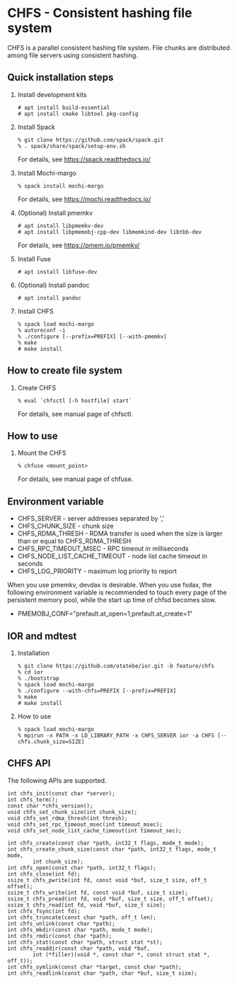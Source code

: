 # CHFS - Consistent hashing file system

CHFS is a parallel consistent hashing file system.  File chunks are distributed among file servers using consistent hashing.

## Quick installation steps

1. Install development kits

       # apt install build-essential
       # apt install cmake libtool pkg-config

1. Install Spack

       % git clone https://github.com/spack/spack.git
       % . spack/share/spack/setup-env.sh

   For details, see https://spack.readthedocs.io/

1. Install Mochi-margo

       % spack install mochi-margo

   For details, see https://mochi.readthedocs.io/

1. (Optional) Install pmemkv

       # apt install libpmemkv-dev
       # apt install libpmemobj-cpp-dev libmemkind-dev libtbb-dev

   For details, see https://pmem.io/pmemkv/

1. Install Fuse

       # apt install libfuse-dev

1. (Optional) Install pandoc

       # apt install pandoc

1. Install CHFS

       % spack load mochi-margo
       % autoreconf -i
       % ./configure [--prefix=PREFIX] [--with-pmemkv]
       % make
       # make install

## How to create file system

1. Create CHFS

       % eval `chfsctl [-h hostfile] start`

   For details, see manual page of chfsctl.

## How to use

1. Mount the CHFS

       % chfuse <mount_point>

   For details, see manual page of chfuse.

## Environment variable

- CHFS_SERVER - server addresses separated by ','
- CHFS_CHUNK_SIZE - chunk size
- CHFS_RDMA_THRESH - RDMA transfer is used when the size is larger than or equal to CHFS_RDMA_THRESH
- CHFS_RPC_TIMEOUT_MSEC - RPC timeout in milliseconds
- CHFS_NODE_LIST_CACHE_TIMEOUT - node list cache timeout in seconds
- CHFS_LOG_PRIORITY - maximum log priority to report

When you use pmemkv, devdax is desirable.  When you use fsdax, the following environment variable is recommended to touch every page of the persistent memory pool, while the start up time of chfsd becomes slow.

- PMEMOBJ_CONF="prefault.at_open=1;prefault.at_create=1"

## IOR and mdtest

1. Installation

       % git clone https://github.com/otatebe/ior.git -b feature/chfs
       % cd ior
       % ./bootstrap
       % spack load mochi-margo
       % ./configure --with-chfs=PREFIX [--prefix=PREFIX]
       % make
       # make install

1. How to use

       % spack load mochi-margo
       % mpirun -x PATH -x LD_LIBRARY_PATH -x CHFS_SERVER ior -a CHFS [--chfs.chunk_size=SIZE]

## CHFS API

The following APIs are supported.

    int chfs_init(const char *server);
    int chfs_term();
    const char *chfs_version();
    void chfs_set_chunk_size(int chunk_size);
    void chfs_set_rdma_thresh(int thresh);
    void chfs_set_rpc_timeout_msec(int timeout_msec);
    void chfs_set_node_list_cache_timeout(int timeout_sec);

    int chfs_create(const char *path, int32_t flags, mode_t mode);
    int chfs_create_chunk_size(const char *path, int32_t flags, mode_t mode,
            int chunk_size);
    int chfs_open(const char *path, int32_t flags);
    int chfs_close(int fd);
    ssize_t chfs_pwrite(int fd, const void *buf, size_t size, off_t offset);
    ssize_t chfs_write(int fd, const void *buf, size_t size);
    ssize_t chfs_pread(int fd, void *buf, size_t size, off_t offset);
    ssize_t chfs_read(int fd, void *buf, size_t size);
    int chfs_fsync(int fd);
    int chfs_truncate(const char *path, off_t len);
    int chfs_unlink(const char *path);
    int chfs_mkdir(const char *path, mode_t mode);
    int chfs_rmdir(const char *path);
    int chfs_stat(const char *path, struct stat *st);
    int chfs_readdir(const char *path, void *buf,
            int (*filler)(void *, const char *, const struct stat *, off_t));
    int chfs_symlink(const char *target, const char *path);
    int chfs_readlink(const char *path, char *buf, size_t size);

